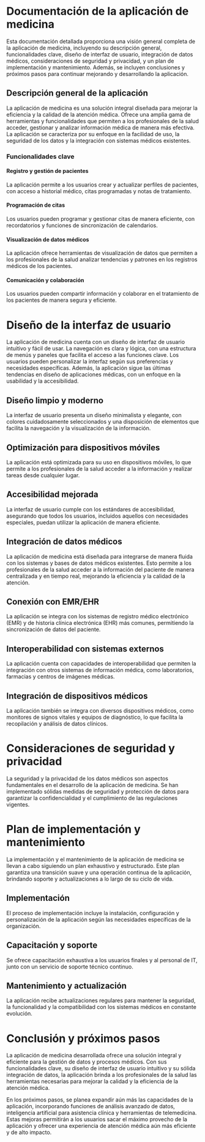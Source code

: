 # Documentación de la aplicación de medicina

Esta documentación detallada proporciona una visión general completa de la aplicación de medicina, incluyendo su descripción general, funcionalidades clave, diseño de interfaz de usuario, integración de datos médicos, consideraciones de seguridad y privacidad, y un plan de implementación y mantenimiento. Además, se incluyen conclusiones y próximos pasos para continuar mejorando y desarrollando la aplicación.


## Descripción general de la aplicación

La aplicación de medicina es una solución integral diseñada para mejorar la eficiencia y la calidad de la atención médica. Ofrece una amplia gama de herramientas y funcionalidades que permiten a los profesionales de la salud acceder, gestionar y analizar información médica de manera más efectiva. La aplicación se caracteriza por su enfoque en la facilidad de uso, la seguridad de los datos y la integración con sistemas médicos existentes.
 
### Funcionalidades clave
#### Registro y gestión de pacientes

La aplicación permite a los usuarios crear y actualizar perfiles de pacientes, con acceso a historial médico, citas programadas y notas de tratamiento.
 
#### Programación de citas

Los usuarios pueden programar y gestionar citas de manera eficiente, con recordatorios y funciones de sincronización de calendarios.
 
#### Visualización de datos médicos

La aplicación ofrece herramientas de visualización de datos que permiten a los profesionales de la salud analizar tendencias y patrones en los registros médicos de los pacientes.
 
#### Comunicación y colaboración

Los usuarios pueden compartir información y colaborar en el tratamiento de los pacientes de manera segura y eficiente.
 

# Diseño de la interfaz de usuario

La aplicación de medicina cuenta con un diseño de interfaz de usuario intuitivo y fácil de usar. La navegación es clara y lógica, con una estructura de menús y paneles que facilita el acceso a las funciones clave. Los usuarios pueden personalizar la interfaz según sus preferencias y necesidades específicas. Además, la aplicación sigue las últimas tendencias en diseño de aplicaciones médicas, con un enfoque en la usabilidad y la accesibilidad.


## Diseño limpio y moderno

La interfaz de usuario presenta un diseño minimalista y elegante, con colores cuidadosamente seleccionados y una disposición de elementos que facilita la navegación y la visualización de la información.
 
## Optimización para dispositivos móviles

La aplicación está optimizada para su uso en dispositivos móviles, lo que permite a los profesionales de la salud acceder a la información y realizar tareas desde cualquier lugar.
 
## Accesibilidad mejorada

La interfaz de usuario cumple con los estándares de accesibilidad, asegurando que todos los usuarios, incluidos aquellos con necesidades especiales, puedan utilizar la aplicación de manera eficiente.
 
## Integración de datos médicos

La aplicación de medicina está diseñada para integrarse de manera fluida con los sistemas y bases de datos médicos existentes. Esto permite a los profesionales de la salud acceder a la información del paciente de manera centralizada y en tiempo real, mejorando la eficiencia y la calidad de la atención.

 
## Conexión con EMR/EHR

La aplicación se integra con los sistemas de registro médico electrónico (EMR) y de historia clínica electrónica (EHR) más comunes, permitiendo la sincronización de datos del paciente.
 
## Interoperabilidad con sistemas externos

La aplicación cuenta con capacidades de interoperabilidad que permiten la integración con otros sistemas de información médica, como laboratorios, farmacias y centros de imágenes médicas.

## Integración de dispositivos médicos

La aplicación también se integra con diversos dispositivos médicos, como monitores de signos vitales y equipos de diagnóstico, lo que facilita la recopilación y análisis de datos clínicos.
 
# Consideraciones de seguridad y privacidad

La seguridad y la privacidad de los datos médicos son aspectos fundamentales en el desarrollo de la aplicación de medicina. Se han implementado sólidas medidas de seguridad y protección de datos para garantizar la confidencialidad y el cumplimiento de las regulaciones vigentes.


 
# Plan de implementación y mantenimiento

La implementación y el mantenimiento de la aplicación de medicina se llevan a cabo siguiendo un plan exhaustivo y estructurado. Este plan garantiza una transición suave y una operación continua de la aplicación, brindando soporte y actualizaciones a lo largo de su ciclo de vida.

## Implementación

El proceso de implementación incluye la instalación, configuración y personalización de la aplicación según las necesidades específicas de la organización.
 
## Capacitación y soporte

Se ofrece capacitación exhaustiva a los usuarios finales y al personal de IT, junto con un servicio de soporte técnico continuo.
 
## Mantenimiento y actualización

La aplicación recibe actualizaciones regulares para mantener la seguridad, la funcionalidad y la compatibilidad con los sistemas médicos en constante evolución.
 
# Conclusión y próximos pasos

La aplicación de medicina desarrollada ofrece una solución integral y eficiente para la gestión de datos y procesos médicos. Con sus funcionalidades clave, su diseño de interfaz de usuario intuitivo y su sólida integración de datos, la aplicación brinda a los profesionales de la salud las herramientas necesarias para mejorar la calidad y la eficiencia de la atención médica.













En los próximos pasos, se planea expandir aún más las capacidades de la aplicación, incorporando funciones de análisis avanzado de datos, inteligencia artificial para asistencia clínica y herramientas de telemedicina. Estas mejoras permitirán a los usuarios sacar el máximo provecho de la aplicación y ofrecer una experiencia de atención médica aún más eficiente y de alto impacto.
